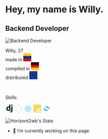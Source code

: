 # Hey, my name is Willy.
## Backend Developer

![Backend Developer](https://arturssmirnovs.github.io/github-profile-readme-generator/images/banner.png)

Willy, 27 </br>
made in <img src="https://github.com/Horizont2wb/Horizont2wb/blob/main/venezuela%20flag.svg" alt="Venezuela Flag" width="25" height="25" title="Venezuela"> </br>
compiled in <img src="https://github.com/Horizont2wb/Horizont2wb/blob/main/de.svg" alt="Germany Flag" width="25" height="25" title="Germany"> </br>
distributed <img src="https://github.com/Horizont2wb/Horizont2wb/blob/main/eu.svg" alt="European Flag" width="25" height="25" title="Europe">  </br>

 </br>
 
Skills:
<div class="container">
  <img src="https://github.com/Horizont2wb/Horizont2wb/blob/main/django-plain.svg" alt="Django-icon" width="25" height="25" title="Django">
  <img src="https://github.com/Horizont2wb/Horizont2wb/blob/main/nodejs-line.svg " alt="Node-icon" width="25" height="25" title="NodeJS">
  <img src="https://github.com/Horizont2wb/Horizont2wb/blob/main/react-original.svg" alt="React-icon"width="25" height="25" title="React">
  <img src="https://github.com/Horizont2wb/Horizont2wb/blob/main/javascript-plain.svg" alt="JS-icon" width="25" height="25" title="Javascript">
  <img src="https://github.com/Horizont2wb/Horizont2wb/blob/main/tailwindcss-original.svg" alt="Tailwind-icon" width="25" height="25" title="TailwindCSS">
</div>

![Horizont2wb's Stats](https://github-readme-stats.vercel.app/api?username=Horizont2wb&theme=tokyonight&show_icons=true&hide_border=false&count_private=true)

- 🔭 I’m currently working on this page. 




